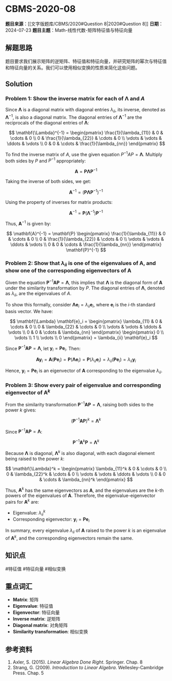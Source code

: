 # CBMS-2020-08

**题目来源**：[[文字版题库/CBMS/2020#Question 8|2020#Question 8]]
**日期**：2024-07-23
**题目主题**：Math-线性代数-矩阵特征值与特征向量

## 解题思路

题目要求我们展示矩阵的逆矩阵、特征值和特征向量，并研究矩阵的幂次与特征值和特征向量的关系。我们可以使用相似变换的性质来简化这些问题。

## Solution

### Problem 1: Show the inverse matrix for each of $\mathbf{\Lambda}$ and $A$

Since $\mathbf{\Lambda}$ is a diagonal matrix with diagonal entries $\lambda_{ii}$, its inverse, denoted as $\mathbf{\Lambda}^{-1}$, is also a diagonal matrix. The diagonal entries of $\mathbf{\Lambda}^{-1}$ are the reciprocals of the diagonal entries of $\mathbf{\Lambda}$:

$$
\mathbf{\Lambda}^{-1} = \begin{pmatrix}
\frac{1}{\lambda_{11}} & 0 & \cdots & 0 \\
0 & \frac{1}{\lambda_{22}} & \cdots & 0 \\
\vdots & \vdots & \ddots & \vdots \\
0 & 0 & \cdots & \frac{1}{\lambda_{nn}}
\end{pmatrix}
$$

To find the inverse matrix of $A$, use the given equation $P^{-1}AP = \mathbf{\Lambda}$. Multiply both sides by $P$ and $P^{-1}$ appropriately:

$$
\mathbf{A} = \mathbf{P} \mathbf{\Lambda} \mathbf{P}^{-1}
$$

Taking the inverse of both sides, we get:

$$
\mathbf{A}^{-1} = (\mathbf{P} \mathbf{\Lambda} \mathbf{P}^{-1})^{-1}
$$

Using the property of inverses for matrix products:

$$
\mathbf{A}^{-1} = \mathbf{P} (\mathbf{\Lambda}^{-1}) \mathbf{P}^{-1}
$$

Thus, $\mathbf{A}^{-1}$ is given by:

$$
\mathbf{A}^{-1} = \mathbf{P} \begin{pmatrix}
\frac{1}{\lambda_{11}} & 0 & \cdots & 0 \\
0 & \frac{1}{\lambda_{22}} & \cdots & 0 \\
\vdots & \vdots & \ddots & \vdots \\
0 & 0 & \cdots & \frac{1}{\lambda_{nn}}
\end{pmatrix} \mathbf{P}^{-1}
$$

### Problem 2: Show that $\lambda_{ii}$ is one of the eigenvalues of $\mathbf{A}$, and show one of the corresponding eigenvectors of $\mathbf{A}$

Given the equation $\mathbf{P}^{-1}\mathbf{A}\mathbf{P} = \mathbf{\Lambda}$, this implies that $\mathbf{\Lambda}$ is the diagonal form of $\mathbf{A}$ under the similarity transformation by $P$. The diagonal entries of $\mathbf{\Lambda}$, denoted as $\lambda_{ii}$, are the eigenvalues of $A$.

To show this formally, consider $\mathbf{\Lambda} \mathbf{e}_i = \lambda_{ii} \mathbf{e}_i$, where $\mathbf{e}_i$ is the $i$-th standard basis vector. We have:

$$
\mathbf{\Lambda} \mathbf{e}_i = \begin{pmatrix}
\lambda_{11} & 0 & \cdots & 0 \\
0 & \lambda_{22} & \cdots & 0 \\
\vdots & \vdots & \ddots & \vdots \\
0 & 0 & \cdots & \lambda_{nn}
\end{pmatrix}
\begin{pmatrix}
0 \\
\vdots \\
1 \\
\vdots \\
0
\end{pmatrix}
= \lambda_{ii} \mathbf{e}_i
$$

Since $\mathbf{P}^{-1}\mathbf{AP} = \mathbf{\Lambda}$, let $\mathbf{y}_i = \mathbf{P} \mathbf{e}_i$. Then:

$$
\mathbf{A} \mathbf{y}_i = \mathbf{A} (\mathbf{P} \mathbf{e}_i) = \mathbf{P} (\mathbf{\Lambda} \mathbf{e}_i) = \mathbf{P} (\lambda_{ii} \mathbf{e}_i) = \lambda_{ii} (\mathbf{P} \mathbf{e}_i) = \lambda_{ii} \mathbf{y}_i
$$

Hence, $\mathbf{y}_i = \mathbf{P} \mathbf{e}_i$ is an eigenvector of $\mathbf{A}$ corresponding to the eigenvalue $\lambda_{ii}$.

### Problem 3: Show every pair of eigenvalue and corresponding eigenvector of $\mathbf{A}^k$

From the similarity transformation $\mathbf{P}^{-1}\mathbf{AP} = \mathbf{\Lambda}$, raising both sides to the power $k$ gives:

$$
(\mathbf{P}^{-1}\mathbf{AP})^k = \mathbf{\Lambda}^k
$$

Since $\mathbf{P}^{-1}\mathbf{AP} = \mathbf{\Lambda}$:

$$
\mathbf{P}^{-1}\mathbf{A}^k\mathbf{P} = \mathbf{\Lambda}^k
$$

Because $\mathbf{\Lambda}$ is diagonal, $\mathbf{\Lambda}^k$ is also diagonal, with each diagonal element being raised to the power $k$:

$$
\mathbf{\Lambda}^k = \begin{pmatrix}
\lambda_{11}^k & 0 & \cdots & 0 \\
0 & \lambda_{22}^k & \cdots & 0 \\
\vdots & \vdots & \ddots & \vdots \\
0 & 0 & \cdots & \lambda_{nn}^k
\end{pmatrix}
$$

Thus, $\mathbf{A}^k$ has the same eigenvectors as $\mathbf{A}$, and the eigenvalues are the $k$-th powers of the eigenvalues of $\mathbf{A}$. Therefore, the eigenvalue-eigenvector pairs for $\mathbf{A}^k$ are:

- Eigenvalue: $\lambda_{ii}^k$
- Corresponding eigenvector: $\mathbf{y}_i = \mathbf{P} \mathbf{e}_i$

In summary, every eigenvalue $\lambda_{ii}$ of $\mathbf{A}$ raised to the power $k$ is an eigenvalue of $\mathbf{A}^k$, and the corresponding eigenvectors remain the same.

## 知识点

#特征值 #特征向量 #相似变换

## 重点词汇

- **Matrix**: 矩阵
- **Eigenvalue**: 特征值
- **Eigenvector**: 特征向量
- **Inverse matrix**: 逆矩阵
- **Diagonal matrix**: 对角矩阵
- **Similarity transformation**: 相似变换

## 参考资料

1. Axler, S. (2015). *Linear Algebra Done Right*. Springer. Chap. 8
2. Strang, G. (2009). *Introduction to Linear Algebra*. Wellesley-Cambridge Press. Chap. 5
